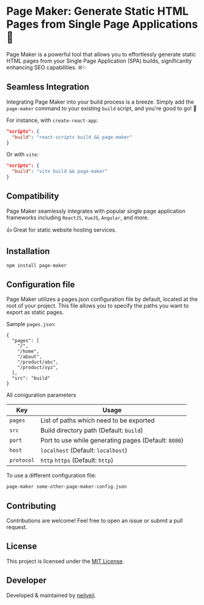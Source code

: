 # Page Maker: Generate Static HTML Pages from Single Page Applications 🚀

Page Maker is a powerful tool that allows you to effortlessly generate static HTML pages from your Single Page Application (SPA) builds, significantly enhancing SEO capabilities. 🌐✨

## Seamless Integration

Integrating Page Maker into your build process is a breeze. Simply add the `page-maker` command to your existing `build` script, and you're good to go! 🎉

For instance, with `create-react-app`:

```json
"scripts": {
  "build": "react-scripts build && page-maker"
}
```

Or with `vite`:

```json
"scripts": {
  "build": "vite build && page-maker"
}
```

## Compatibility

Page Maker seamlessly integrates with popular single page application frameworks including `ReactJS`, `VueJS`, `Angular`, and more.

👍 Great for static website hosting services.

## Installation

```bash
npm install page-maker
```

## Configuration file

Page Maker utilizes a pages.json configuration file by default, located at the root of your project. This file allows you to specify the paths you want to export as static pages.

Sample `pages.json`:

```
{
  "pages": [
    "/",
    "/home",
    "/about",
    "/product/abc",
    "/product/xyz",
  ],
  "src": "build"
}
```

All coniguration parameters

| Key        | Usage                                                |
| ---------- | ---------------------------------------------------- |
| `pages`    | List of paths which need to be exported              |
| `src`      | Build directory path (Default: `build`)              |
| `port`     | Port to use while generating pages (Default: `8080`) |
| `host`     | `localhost` (Default: `localhost`)                   |
| `protocol` | `http` `https` (Default: `http`)                     |

To use a different configuration file:

```bash
page-maker some-other-page-maker-config.json
```

## Contributing

Contributions are welcome! Feel free to open an issue or submit a pull request.

## License

This project is licensed under the [MIT License](./license.txt).

## Developer

Developed & maintained by [neilveil](https://github.com/neilveil).

